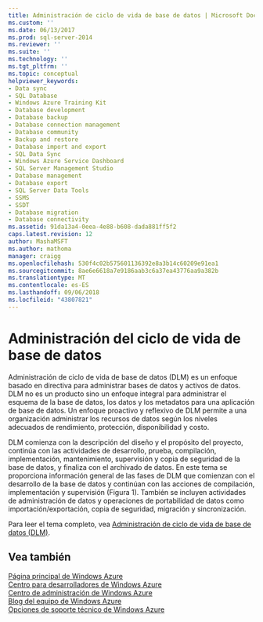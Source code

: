 ```yaml
---
title: Administración de ciclo de vida de base de datos | Microsoft Docs
ms.custom: ''
ms.date: 06/13/2017
ms.prod: sql-server-2014
ms.reviewer: ''
ms.suite: ''
ms.technology: ''
ms.tgt_pltfrm: ''
ms.topic: conceptual
helpviewer_keywords:
- Data sync
- SQL Database
- Windows Azure Training Kit
- Database development
- Database backup
- Database connection management
- Database community
- Backup and restore
- Database import and export
- SQL Data Sync
- Windows Azure Service Dashboard
- SQL Server Management Studio
- Database management
- Database export
- SQL Server Data Tools
- SSMS
- SSDT
- Database migration
- Database connectivity
ms.assetid: 91da13a4-0eea-4e88-b608-dada881ff5f2
caps.latest.revision: 12
author: MashaMSFT
ms.author: mathoma
manager: craigg
ms.openlocfilehash: 530f4c02b575601136392e8a3b14c60209e91ea1
ms.sourcegitcommit: 8ae6e6618a7e9186aab3c6a37ea43776aa9a382b
ms.translationtype: MT
ms.contentlocale: es-ES
ms.lasthandoff: 09/06/2018
ms.locfileid: "43807821"
---
```

# <a name="database-lifecycle-management"></a>Administración del ciclo de vida de base de datos
  Administración de ciclo de vida de base de datos (DLM) es un enfoque basado en directiva para administrar bases de datos y activos de datos. DLM no es un producto sino un enfoque integral para administrar el esquema de la base de datos, los datos y los metadatos para una aplicación de base de datos. Un enfoque proactivo y reflexivo de DLM permite a una organización administrar los recursos de datos según los niveles adecuados de rendimiento, protección, disponibilidad y costo.  
  
 DLM comienza con la descripción del diseño y el propósito del proyecto, continúa con las actividades de desarrollo, prueba, compilación, implementación, mantenimiento, supervisión y copia de seguridad de la base de datos, y finaliza con el archivado de datos. En este tema se proporciona información general de las fases de DLM que comienzan con el desarrollo de la base de datos y continúan con las acciones de compilación, implementación y supervisión (Figura 1). También se incluyen actividades de administración de datos y operaciones de portabilidad de datos como importación/exportación, copia de seguridad, migración y sincronización.  
  
 Para leer el tema completo, vea [Administración de ciclo de vida de base de datos (DLM)](http://go.microsoft.com/fwlink/?LinkId=276949).  
  
## <a name="see-also"></a>Vea también  
 [Página principal de Windows Azure](http://www.windowsazure.com/)   
 [Centro para desarrolladores de Windows Azure](http://www.windowsazure.com/develop/overview/)   
 [Centro de administración de Windows Azure](http://www.windowsazure.com/manage/overview/)   
 [Blog del equipo de Windows Azure](http://www.windowsazure.com/community/blog/)   
 [Opciones de soporte técnico de Windows Azure](http://www.windowsazure.com/support/contact/)  
  
  
